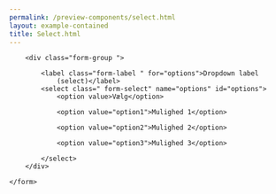 ```yaml
--- 
permalink: /preview-components/select.html
layout: example-contained 
title: Select.html
---
```

<div class="container">
    <form class="form mb-7 input-width-m">

        <div class="form-group ">

            <label class="form-label " for="options">Dropdown label
                (select)</label>
            <select class=" form-select" name="options" id="options">
                <option value>Vælg</option>

                <option value="option1">Mulighed 1</option>

                <option value="option2">Mulighed 2</option>

                <option value="option3">Mulighed 3</option>

            </select>
        </div>

    </form>
</div>